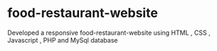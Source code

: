 # food-restaurant-website
Developed a responsive food-restaurant-website using HTML , CSS , Javascript , PHP and MySql database
